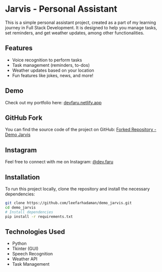 # Jarvis - Personal Assistant

This is a simple personal assistant project, created as a part of my learning journey in Full Stack Development. It is designed to help you manage tasks, set reminders, and get weather updates, among other functionalities.

## Features
- Voice recognition to perform tasks
- Task management (reminders, to-dos)
- Weather updates based on your location
- Fun features like jokes, news, and more!

## Demo

Check out my portfolio here: [devfaru.netlify.app](https://devfaru.netlify.app)

## GitHub Fork

You can find the source code of the project on GitHub:
[Forked Repository - Demo Jarvis](https://github.com/leefarhadaman/demo_jarvis.git)

## Instagram

Feel free to connect with me on Instagram: [@dev.faru](https://www.instagram.com/dev.faru)

## Installation

To run this project locally, clone the repository and install the necessary dependencies:

```bash
git clone https://github.com/leefarhadaman/demo_jarvis.git
cd demo_jarvis
# Install dependencies
pip install -r requirements.txt


```

## Technologies Used

- Python
- Tkinter (GUI)
- Speech Recognition
- Weather API
-   Task Management

